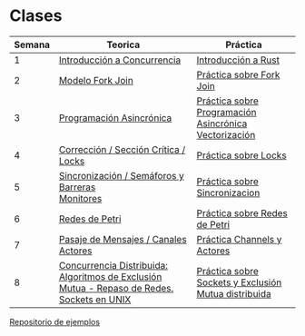 # Clases

| Semana | Teorica                                                    | Práctica                                                     |
| ------ | ---------------------------------------------------------- | ------------------------------------------------------------ |
| 1      | [Introducción a Concurrencia](./clases/1-introduccion.pdf) | [Introducción a Rust](./clases/1-practica-intro-rust.pdf)    |
| 2      | [Modelo Fork Join](./clases/2-fork-join.pdf)               | [Práctica sobre Fork Join](./clases/2-practica-forkjoin.pdf) |
| 3      | [Programación Asincrónica](./clases/3-async.pdf)           | [Práctica sobre Programación Asincrónica](./clases/3-practica-async.pdf) <br/> [Vectorización](./clases/3-practica-vectorizacion.pdf)|
| 4      | [Corrección / Sección Crítica / Locks](./clases/4-correccion.pdf) | [Práctica sobre Locks](./clases/4-practica-threads-locks.pdf)    |
| 5      | [Sincronización / Semáforos y Barreras](./clases/5-sincronizacion.pdf) <br/> [Monitores](./clases/5-monitores.pdf) | [Práctica sobre Sincronizacion](./clases/5-practica-sincronizacion.pdf)    |
| 6      | [Redes de Petri](./clases/6-petri.pdf) | [Práctica sobre Redes de Petri](./clases/6-practica-petri.pdf)    |
| 7      | [Pasaje de Mensajes / Canales](./clases/7-mensajes-channels.pdf) <br/> [Actores](./clases/7-actores.pdf)| [Práctica Channels y Actores](./clases/7-practica-actores.pdf)    |
| 8      | [Concurrencia Distribuida: Algoritmos de Exclusión Mutua - Repaso de Redes. Sockets en UNIX](./clases/8-distrib.pdf) | [Práctica sobre Sockets y Exclusión Mutua distribuida](./clases/8-practica-sockets.pdf)  |

[Repositorio de ejemplos](https://github.com/concurrentes-fiuba/ejemplos-concurrentes)

<!--


* [Practica Especial - Taller de Testing](./clases/x-practica-testing.pdf) Taller de testing
  * [Fuentes](./clases/x-practica-testing.tar.bz2)

  * [Fuentes](./clases/practica-sockets.tar.bz2)
* [Clase 9](./clases/9-distrib2.pdf) Concurrencia Distribuida (parte 2): Algoritmos de Elección - Sockets en Rust
* [Clase 9 - Práctica](./clases/9-practica-lider.pdf) Práctica de Algoritmos de Elección
  * [Fuentes](./clases/practica-leader.tar.bz2)
* [Clase 10](./clases/10-distrib3.pdf) Concurrencia Distribuida (parte 3): Transacciones - Deadlocks
* [Clase 10 - Práctica](./clases/10-practica-transacciones-distribuidas.pdf): Transacciones Distribuidas
  * [Fuentes](./clases/practica-transacciones.tar.bz2)
* [Clase 11](./clases/11-ambientes-distrib.pdf). Ambientes Distribuidos.
* [Practica Especial - Lenguajes para concurrencia](./clases/x-practica-golang.pdf) Lenguaje Go
  * [Erlang](./clases/Erlang_Concurrencia_y_tolerancia_a_fallos.pdf). Erlang: Concurrencia y tolerancia a fallos
  * [Fuentes](./clases/practica-golang.tar.bz2)
-->
